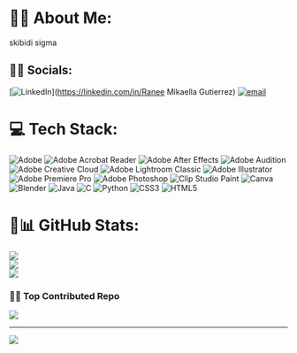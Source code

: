 # 🎀💫 About Me:
skibidi sigma


## 🎀🌐 Socials:
[![LinkedIn](https://img.shields.io/badge/LinkedIn-%230077B5.svg?logo=linkedin&logoColor=white)](https://linkedin.com/in/Ranee Mikaella Gutierrez) [![email](https://img.shields.io/badge/Email-D14836?logo=gmail&logoColor=white)](mailto:raneemikaellavgutierrez@gmail.com) 

# 💻 Tech Stack:
![Adobe](https://img.shields.io/badge/adobe-%23FF0000.svg?style=flat&logo=adobe&logoColor=white) ![Adobe Acrobat Reader](https://img.shields.io/badge/Adobe%20Acrobat%20Reader-EC1C24.svg?style=flat&logo=Adobe%20Acrobat%20Reader&logoColor=white) ![Adobe After Effects](https://img.shields.io/badge/Adobe%20After%20Effects-9999FF.svg?style=flat&logo=Adobe%20After%20Effects&logoColor=white) ![Adobe Audition](https://img.shields.io/badge/Adobe%20Audition-9999FF.svg?style=flat&logo=Adobe%20Audition&logoColor=white) ![Adobe Creative Cloud](https://img.shields.io/badge/Adobe%20Creative%20Cloud-DA1F26.svg?style=flat&logo=Adobe%20Creative%20Cloud&logoColor=white) ![Adobe Lightroom Classic](https://img.shields.io/badge/Adobe%20Lightroom%20Classic-31A8FF.svg?style=flat&logo=Adobe%20Lightroom%20Classic&logoColor=white) ![Adobe Illustrator](https://img.shields.io/badge/adobe%20illustrator-%23FF9A00.svg?style=flat&logo=adobe%20illustrator&logoColor=white) ![Adobe Premiere Pro](https://img.shields.io/badge/Adobe%20Premiere%20Pro-9999FF.svg?style=flat&logo=Adobe%20Premiere%20Pro&logoColor=white) ![Adobe Photoshop](https://img.shields.io/badge/adobe%20photoshop-%2331A8FF.svg?style=flat&logo=adobe%20photoshop&logoColor=white) ![Clip Studio Paint](https://img.shields.io/badge/ClipStudioPaint-%23CFD3D3.svg?style=flat&logo=ClipStudioPaint&logoColor=white) ![Canva](https://img.shields.io/badge/Canva-%2300C4CC.svg?style=flat&logo=Canva&logoColor=white) ![Blender](https://img.shields.io/badge/blender-%23F5792A.svg?style=flat&logo=blender&logoColor=white) ![Java](https://img.shields.io/badge/java-%23ED8B00.svg?style=flat&logo=openjdk&logoColor=white) ![C](https://img.shields.io/badge/c-%2300599C.svg?style=flat&logo=c&logoColor=white) ![Python](https://img.shields.io/badge/python-3670A0?style=flat&logo=python&logoColor=ffdd54) ![CSS3](https://img.shields.io/badge/css3-%231572B6.svg?style=flat&logo=css3&logoColor=white) ![HTML5](https://img.shields.io/badge/html5-%23E34F26.svg?style=flat&logo=html5&logoColor=white)
# 🎀📊 GitHub Stats:
![](https://github-readme-stats.vercel.app/api?username=RaneeMikaella&theme=rose&hide_border=false&include_all_commits=true&count_private=true)<br/>
![](https://nirzak-streak-stats.vercel.app/?user=RaneeMikaella&theme=rose&hide_border=false)<br/>
![](https://github-readme-stats.vercel.app/api/top-langs/?username=RaneeMikaella&theme=rose&hide_border=false&include_all_commits=true&count_private=true&layout=compact)


### 🎀🔝 Top Contributed Repo
![](https://github-contributor-stats.vercel.app/api?username=RaneeMikaella&limit=5&theme=rose&combine_all_yearly_contributions=true)

---
[![](https://visitcount.itsvg.in/api?id=RaneeMikaella&icon=7&color=10)](https://visitcount.itsvg.in)

<!-- Proudly created with GPRM ( https://gprm.itsvg.in ) -->
